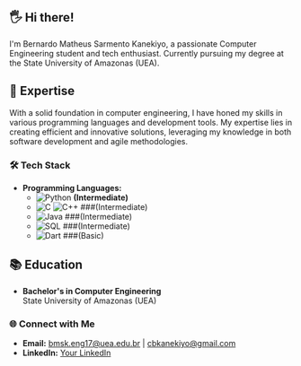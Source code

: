 ## 🖐️ Hi there!

I'm Bernardo Matheus Sarmento Kanekiyo, a passionate Computer Engineering student and tech enthusiast. Currently pursuing my degree at the State University of Amazonas (UEA).

## 🚀 Expertise

With a solid foundation in computer engineering, I have honed my skills in various programming languages and development tools. My expertise lies in creating efficient and innovative solutions, leveraging my knowledge in both software development and agile methodologies.

### 🛠️ Tech Stack

- **Programming Languages:** 
  - ![Python](https://img.shields.io/badge/-Python-3776AB?style=for-the-badge&logo=python&logoColor=white)  **(Intermediate)**
  - ![C](https://img.shields.io/badge/-C-00599C?style=for-the-badge&logo=c&logoColor=white) ![C++](https://img.shields.io/badge/-C++-00599C?style=for-the-badge&logo=cplusplus&logoColor=white) ###(Intermediate)
  - ![Java](https://img.shields.io/badge/-Java-007396?style=for-the-badge&logo=java&logoColor=white) ###(Intermediate)
  - ![SQL](https://img.shields.io/badge/-SQL-4479A1?style=for-the-badge&logo=postgresql&logoColor=white) ###(Intermediate)
  - ![Dart](https://img.shields.io/badge/-Dart-0175C2?style=for-the-badge&logo=dart&logoColor=white) ###(Basic)


## 📚 Education

- **Bachelor's in Computer Engineering**  
  State University of Amazonas (UEA)  

### 🌐 Connect with Me

- **Email:** bmsk.eng17@uea.edu.br | cbkanekiyo@gmail.com
- **LinkedIn:** [Your LinkedIn](https://www.linkedin.com/in/bernardo-kanekiyo-8061a5157/)
